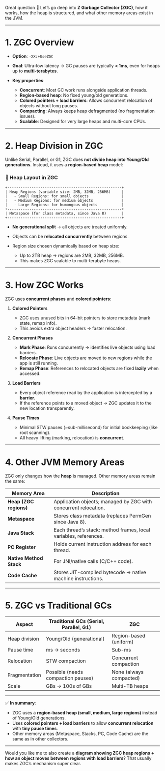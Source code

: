 Great question 🚀 Let’s go deep into **Z Garbage Collector (ZGC)**, how it works, how the heap is structured, and what other memory areas exist in the JVM.

---

# 1. **ZGC Overview**

* **Option**: `-XX:+UseZGC`
* **Goal**: Ultra-low latency → GC pauses are typically **< 1ms**, even for heaps up to **multi-terabytes**.
* **Key properties**:

  * **Concurrent**: Most GC work runs alongside application threads.
  * **Region-based heap**: No fixed young/old generations.
  * **Colored pointers + load barriers**: Allows concurrent relocation of objects without long pauses.
  * **Compacting**: Always keeps heap defragmented (no fragmentation issues).
  * **Scalable**: Designed for very large heaps and multi-core CPUs.

---

# 2. **Heap Division in ZGC**

Unlike Serial, Parallel, or G1, ZGC does **not divide heap into Young/Old generations**.
Instead, it uses a **region-based heap** model:

### 📌 Heap Layout in ZGC

```
+----------------------------------------------------+
| Heap Regions (variable size: 2MB, 32MB, 256MB)     |
|   - Small Regions: for small objects               |
|   - Medium Regions: for medium objects             |
|   - Large Regions: for humongous objects           |
+----------------------------------------------------+
| Metaspace (for class metadata, since Java 8)       |
+----------------------------------------------------+
```

* **No generational split** → all objects are treated uniformly.
* Objects can be **relocated concurrently** between regions.
* Region size chosen dynamically based on heap size:

  * Up to 2TB heap → regions are 2MB, 32MB, 256MB.
  * This makes ZGC scalable to multi-terabyte heaps.

---

# 3. **How ZGC Works**

ZGC uses **concurrent phases** and **colored pointers**:

1. **Colored Pointers**

   * ZGC uses unused bits in 64-bit pointers to store metadata (mark state, remap info).
   * This avoids extra object headers → faster relocation.

2. **Concurrent Phases**

   * **Mark Phase**: Runs concurrently → identifies live objects using load barriers.
   * **Relocate Phase**: Live objects are moved to new regions while the app is still running.
   * **Remap Phase**: References to relocated objects are fixed **lazily** when accessed.

3. **Load Barriers**

   * Every object reference read by the application is intercepted by a **barrier**.
   * If the reference points to a moved object → ZGC updates it to the new location transparently.

4. **Pause Times**

   * Minimal STW pauses (\~sub-millisecond) for initial bookkeeping (like root scanning).
   * All heavy lifting (marking, relocation) is **concurrent**.

---

# 4. **Other JVM Memory Areas**

ZGC only changes how the **heap** is managed.
Other memory areas remain the same:

| Memory Area             | Description                                                      |
| ----------------------- | ---------------------------------------------------------------- |
| **Heap (ZGC regions)**  | Application objects; managed by ZGC with concurrent relocation.  |
| **Metaspace**           | Stores class metadata (replaces PermGen since Java 8).           |
| **Java Stack**          | Each thread’s stack: method frames, local variables, references. |
| **PC Register**         | Holds current instruction address for each thread.               |
| **Native Method Stack** | For JNI/native calls (C/C++ code).                               |
| **Code Cache**          | Stores JIT-compiled bytecode → native machine instructions.      |

---

# 5. **ZGC vs Traditional GCs**

| Aspect        | Traditional GCs (Serial, Parallel, G1) | ZGC                     |
| ------------- | -------------------------------------- | ----------------------- |
| Heap division | Young/Old (generational)               | Region-based (uniform)  |
| Pause time    | ms → seconds                           | Sub-ms                  |
| Relocation    | STW compaction                         | Concurrent compaction   |
| Fragmentation | Possible (needs compaction pauses)     | None (always compacted) |
| Scale         | GBs → 100s of GBs                      | Multi-TB heaps          |

---

✅ **In summary**:

* ZGC uses a **region-based heap (small, medium, large regions)** instead of Young/Old generations.
* Uses **colored pointers + load barriers** to allow **concurrent relocation** with **tiny pause times**.
* Other memory areas (Metaspace, Stacks, PC, Code Cache) are the same as in other collectors.

---

Would you like me to also create a **diagram showing ZGC heap regions + how an object moves between regions with load barriers**? That usually makes ZGC’s mechanism super clear.
